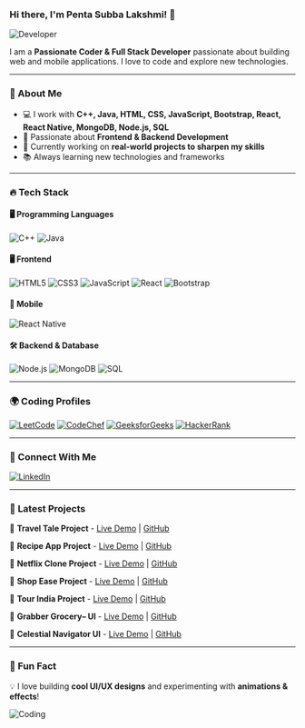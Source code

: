### Hi there, I'm Penta Subba Lakshmi! 👋

![Developer](https://media.giphy.com/media/qgQUggAC3Pfv687qPC/giphy.gif)

I am a **Passionate Coder & Full Stack Developer** passionate about building web and mobile applications. I love to code and explore new technologies.

---

### 🚀 About Me
- 💻 I work with **C++, Java, HTML, CSS, JavaScript, Bootstrap, React, React Native, MongoDB, Node.js, SQL**
- 🎯 Passionate about **Frontend & Backend Development**
- 📌 Currently working on **real-world projects to sharpen my skills**
- 📚 Always learning new technologies and frameworks

---

### 🔥 Tech Stack

#### 🖥 Programming Languages
![C++](https://img.shields.io/badge/C++-00599C?style=for-the-badge&logo=c%2B%2B&logoColor=white)
![Java](https://img.shields.io/badge/Java-ED8B00?style=for-the-badge&logo=java&logoColor=white)

#### 🖥 Frontend
![HTML5](https://img.shields.io/badge/HTML5-E34F26?style=for-the-badge&logo=html5&logoColor=white)
![CSS3](https://img.shields.io/badge/CSS3-1572B6?style=for-the-badge&logo=css3&logoColor=white)
![JavaScript](https://img.shields.io/badge/JavaScript-F7DF1E?style=for-the-badge&logo=javascript&logoColor=black)
![React](https://img.shields.io/badge/React-61DAFB?style=for-the-badge&logo=react&logoColor=black)
![Bootstrap](https://img.shields.io/badge/Bootstrap-7952B3?style=for-the-badge&logo=bootstrap&logoColor=white)

#### 🌟 Mobile
![React Native](https://img.shields.io/badge/React_Native-61DAFB?style=for-the-badge&logo=react&logoColor=black)

#### 🛠 Backend & Database
![Node.js](https://img.shields.io/badge/Node.js-339933?style=for-the-badge&logo=node.js&logoColor=white)
![MongoDB](https://img.shields.io/badge/MongoDB-47A248?style=for-the-badge&logo=mongodb&logoColor=white)
![SQL](https://img.shields.io/badge/SQL-4479A1?style=for-the-badge&logo=postgresql&logoColor=white)

---

### 🌍 Coding Profiles
[![LeetCode](https://img.shields.io/badge/LeetCode-FFA116?style=for-the-badge&logo=leetcode&logoColor=black)](https://leetcode.com/u/Lakshmi45/)
[![CodeChef](https://img.shields.io/badge/CodeChef-5B4638?style=for-the-badge&logo=codechef&logoColor=white)](https://www.codechef.com/users/subblakshmi_p)
[![GeeksforGeeks](https://img.shields.io/badge/GeeksforGeeks-0F9D58?style=for-the-badge&logo=geeksforgeeks&logoColor=white)](https://www.geeksforgeeks.org/user/mohinisubbcvtc/)
[![HackerRank](https://img.shields.io/badge/HackerRank-00EA64?style=for-the-badge&logo=hackerrank&logoColor=white)](https://www.hackerrank.com/profile/subbalakshmi3331)

---

### 👯 Connect With Me
[![LinkedIn](https://img.shields.io/badge/LinkedIn-0A66C2?style=for-the-badge&logo=linkedin&logoColor=white)](https://www.linkedin.com/in/subbalakshmi-penta-37a949256/)


---

### 📌 Latest Projects
🚀 **Travel Tale Project** - [Live Demo](https://the-travel-tale.vercel.app/) | [GitHub](https://github.com/20255-CM-045/Travel_Tale_Project)

🚀 **Recipe App Project** - [Live Demo](https://drive.google.com/file/d/1GYe6EsobwfiM2-1a9drutBFFpSp01Pck/view?usp=sharing) | [GitHub](https://github.com/20255-CM-045/Recipe_App_Project)

🚀 **Netflix Clone Project** - [Live Demo](https://netflix-clone-cyan-mu.vercel.app/) | [GitHub](https://github.com/20255-CM-045/Netflix_Clone_Project)

🚀 **Shop Ease Project** - [Live Demo](https://shop-ease-weld-eight.vercel.app/) | [GitHub](https://github.com/20255-CM-045/shop_ease_project/tree/main)

🚀 **Tour India Project** - [Live Demo]() | [GitHub](https://github.com/20255-CM-045/tourindia)

🚀 **Grabber Grocery– UI** - [Live Demo]() | [GitHub](https://github.com/20255-CM-045/-Grabber-Grocery.git)

🚀 **Celestial Navigator UI** - [Live Demo]() | [GitHub]()


---

### 🎉 Fun Fact
💡 I love building **cool UI/UX designs** and experimenting with **animations & effects**!

![Coding](https://media.giphy.com/media/VTtANKl0beDFQRLDTh/giphy.gif)
